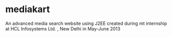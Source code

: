 mediakart
=========

An advanced media search website using J2EE created during mt internship at HCL Infosystems Ltd. , New Delhi in May-June 2013
